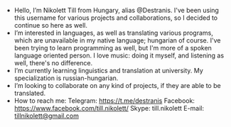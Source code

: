 - Hello, I’m Nikolett Till from Hungary, alias @Destranis. I've been using this username for various projects and collaborations, so I decided to continue so here as well.
-  I’m interested in languages, as well as translating various programs, which are unavailable in my native language; hungarian of course. I've been trying to learn programming as well, but I'm more of a spoken language oriented person. I love music: doing it myself, and listening as well, there's no difference.
- I’m currently learning linguistics and translation at university. My specialization is russian-hungarian.
-  I’m looking to collaborate on any kind of projects, if they are able to be translated.
- How to reach me:
Telegram:
https://t.me/destranis
Facebook:
https://www.facebook.com/till.nikolett/
Skype: till.nikolett
E-mail: tillnikolett@gmail.com
